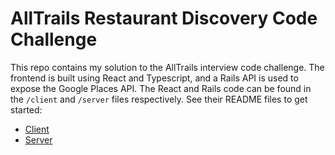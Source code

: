 # AllTrails Restaurant Discovery Code Challenge

This repo contains my solution to the AllTrails interview code challenge. The frontend is built using React and Typescript, and a Rails API is used to expose the Google Places API. The React and Rails code can be found in the `/client` and `/server` files respectively. See their README files to get started:

- [Client](https://github.com/PaulKleinschmidt/restaurant-discovery/blob/main/client/README.md)
- [Server](https://github.com/PaulKleinschmidt/restaurant-discovery/blob/main/server/README.md)
